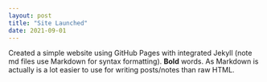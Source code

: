 ```yaml
---
layout: post
title: "Site Launched"
date: 2021-09-01
---
```

Created a simple website using GitHub Pages with integrated Jekyll (note md files use Markdown for syntax formatting). **Bold** words. 
As Markdown is actually is a lot easier to use for writing posts/notes than raw HTML.

